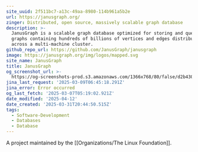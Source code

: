 ```yaml
---
site_uuid: 2f511bc7-a13c-49aa-8980-114b961a5b2e
url: https://janusgraph.org/
zinger: Distributed, open source, massively scalable graph database
description: >-
  JanusGraph is a scalable graph database optimized for storing and querying
  graphs containing hundreds of billions of vertices and edges distributed
  across a multi-machine cluster.
github_repo_url: https://github.com/JanusGraph/janusgraph
image: https://janusgraph.org/img/logos/mapped.svg
site_name: JanusGraph
title: JanusGraph
og_screenshot_url: >-
  https://og-screenshots-prod.s3.amazonaws.com/1366x768/80/false/d2b430b021c17329b18a2a0d48a76ea83a5bf500b064584a861de64d56d1c73b.jpeg
jina_last_request: '2025-03-09T06:45:18.291Z'
jina_error: Error occurred
og_last_fetch: '2025-03-07T05:19:02.921Z'
date_modified: '2025-04-12'
date_created: '2025-03-31T20:44:50.515Z'
tags:
  - Software-Development
  - Databases
  - Database
---
```












A project maintained by the [[Organizations/The Linux Foundation]].


